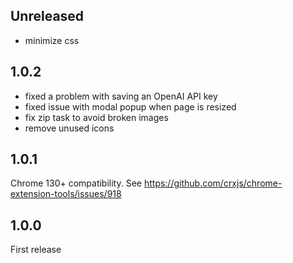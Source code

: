 ## Unreleased

* minimize css

## 1.0.2

* fixed a problem with saving an OpenAI API key
* fixed issue with modal popup when page is resized
* fix zip task to avoid broken images
* remove unused icons

## 1.0.1

Chrome 130+ compatibility. See https://github.com/crxjs/chrome-extension-tools/issues/918

## 1.0.0

First release
